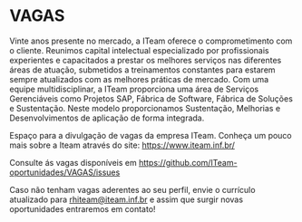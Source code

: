 # VAGAS
Vinte anos presente no mercado, a ITeam oferece o comprometimento com o cliente.
Reunimos capital intelectual especializado por profissionais experientes e capacitados a prestar os melhores serviços nas diferentes áreas de atuação, submetidos a treinamentos constantes para estarem sempre atualizados com as melhores práticas de mercado.
Com uma equipe multidisciplinar, a ITeam proporciona uma área de Serviços Gerenciáveis como Projetos SAP, Fábrica de Software, Fábrica de Soluções e Sustentação. Neste modelo proporcionamos Sustentação, Melhorias e Desenvolvimentos de aplicação de forma integrada.

Espaço para a divulgação de vagas da empresa ITeam.
Conheça um pouco mais sobre a Iteam através do site: https://www.iteam.inf.br/

Consulte ás vagas disponíveis em https://github.com/ITeam-oportunidades/VAGAS/issues

Caso não tenham vagas aderentes ao seu perfil, envie o currículo atualizado para rhiteam@iteam.inf.br e assim que surgir novas oportunidades entraremos em contato!
